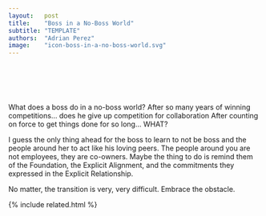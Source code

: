 ```yaml
---
layout:   post
title:    "Boss in a No-Boss World"
subtitle: "TEMPLATE"
authors:  "Adrian Perez"
image:    "icon-boss-in-a-no-boss-world.svg"
---
```


<div style="display:none;">
 <p>What does a boss do in a no-boss world? After so many years of winning competitions&hellip; do I give that up? Do I reduce the force and become nicer?</p>
</div>

<h1>&nbsp;</h1>
 <p>What does a boss do in a no-boss world? After so many years of winning competitions&hellip; does he give up competition for collaboration After counting on force to get things done for so long&hellip; WHAT?</p>
 <p>I guess the only thing ahead for the boss to learn to not be boss and the people around her to act like his loving peers. The people around you are not employees, they are co-owners. Maybe the thing to do is remind them of the <span class='_paradigm'>Foundation</span>, the <span class='_paradigm'>Explicit Alignment</span>, and the commitments they expressed in the <span class='_paradigm'>Explicit Relationship</span>.</p>
 <p>No matter, the transition is very, very difficult. Embrace the obstacle.</p>

{% include related.html %}